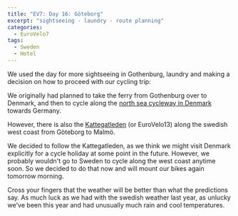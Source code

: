 ```yaml
---
title: "EV7: Day 16: Göteborg"
excerpt: "sightseeing - laundry - route planning"
categories:
  - EuroVelo7
tags:
  - Sweden
  - Hotel
---
```

We used the day for more sightseeing in Gothenburg, laundry and making a decision on how to proceed with our cycling trip:

We originally had planned to take the ferry from Gothenburg over to Denmark, and then to cycle along the [north sea cycleway in Denmark](http://northseacycleroute.dk/home/) towards Germany.

However, there is also the [Kattegatleden](https://kattegattleden.se/en/) (or EuroVelo13) along the swedish west coast from Göteborg to Malmö.

We decided to follow the Kattegatleden, as we think we might visit Denmark explicitly for a cycle holiday at some point in the future. However, we probably wouldn't go to Sweden to cycle along the west coast  anytime soon. So we decided to do that now and will mount our bikes again tomorrow morning.

Cross your fingers that the weather will be better than what the predictions say. As much luck as we had with the swedish weather last year, as unlucky we've been this year and had unusually much rain and cool temperatures.
